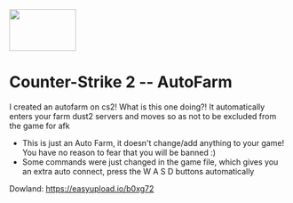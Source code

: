 <img src="https://clan.steamstatic.com/images//4/3d5a18bccc9a5f994b5fd1c193d0a5c6b839e446.png"  width="120" height="75" />

<h1>Counter-Strike 2 -- AutoFarm</h1>

I created an autofarm on cs2!
What is this one doing?! It automatically enters your farm dust2 servers and moves so as not to be excluded from the game for afk

- This is just an Auto Farm, it doesn't change/add anything to your game!
You have no reason to fear that you will be banned :)
- Some commands were just changed in the game file, which gives you an extra auto connect, press the W A S D buttons automatically

Dowland: https://easyupload.io/b0xg72

